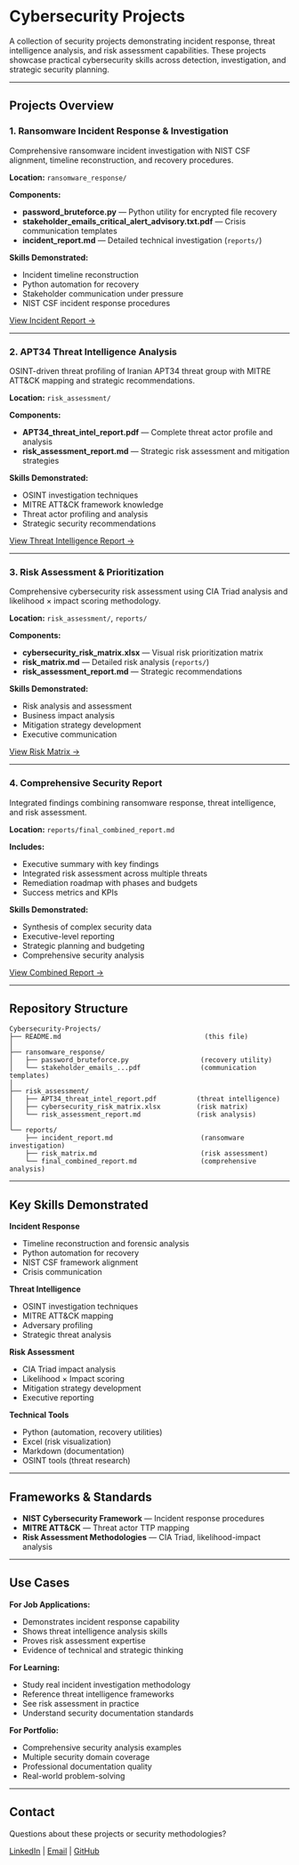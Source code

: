 # Cybersecurity Projects

A collection of security projects demonstrating incident response, threat intelligence analysis, and risk assessment capabilities. These projects showcase practical cybersecurity skills across detection, investigation, and strategic security planning.

---

## Projects Overview

### 1. Ransomware Incident Response & Investigation

Comprehensive ransomware incident investigation with NIST CSF alignment, timeline reconstruction, and recovery procedures.

**Location:** `ransomware_response/`

**Components:**
- **password_bruteforce.py** — Python utility for encrypted file recovery
- **stakeholder_emails_critical_alert_advisory.txt.pdf** — Crisis communication templates
- **incident_report.md** — Detailed technical investigation (`reports/`)

**Skills Demonstrated:**
- Incident timeline reconstruction
- Python automation for recovery
- Stakeholder communication under pressure
- NIST CSF incident response procedures

[View Incident Report →](reports/incident_report.md)

---

### 2. APT34 Threat Intelligence Analysis

OSINT-driven threat profiling of Iranian APT34 threat group with MITRE ATT&CK mapping and strategic recommendations.

**Location:** `risk_assessment/`

**Components:**
- **APT34_threat_intel_report.pdf** — Complete threat actor profile and analysis
- **risk_assessment_report.md** — Strategic risk assessment and mitigation strategies

**Skills Demonstrated:**
- OSINT investigation techniques
- MITRE ATT&CK framework knowledge
- Threat actor profiling and analysis
- Strategic security recommendations

[View Threat Intelligence Report →](risk_assessment/APT34_threat_intel_report.pdf)

---

### 3. Risk Assessment & Prioritization

Comprehensive cybersecurity risk assessment using CIA Triad analysis and likelihood × impact scoring methodology.

**Location:** `risk_assessment/`, `reports/`

**Components:**
- **cybersecurity_risk_matrix.xlsx** — Visual risk prioritization matrix
- **risk_matrix.md** — Detailed risk analysis (`reports/`)
- **risk_assessment_report.md** — Strategic recommendations

**Skills Demonstrated:**
- Risk analysis and assessment
- Business impact analysis
- Mitigation strategy development
- Executive communication

[View Risk Matrix →](reports/risk_matrix.md)

---

### 4. Comprehensive Security Report

Integrated findings combining ransomware response, threat intelligence, and risk assessment.

**Location:** `reports/final_combined_report.md`

**Includes:**
- Executive summary with key findings
- Integrated risk assessment across multiple threats
- Remediation roadmap with phases and budgets
- Success metrics and KPIs

**Skills Demonstrated:**
- Synthesis of complex security data
- Executive-level reporting
- Strategic planning and budgeting
- Comprehensive security analysis

[View Combined Report →](reports/final_combined_report.md)

---

## Repository Structure

```
Cybersecurity-Projects/
├── README.md                                    (this file)
│
├── ransomware_response/
│   ├── password_bruteforce.py                  (recovery utility)
│   └── stakeholder_emails_...pdf               (communication templates)
│
├── risk_assessment/
│   ├── APT34_threat_intel_report.pdf          (threat intelligence)
│   ├── cybersecurity_risk_matrix.xlsx         (risk matrix)
│   └── risk_assessment_report.md              (risk analysis)
│
└── reports/
    ├── incident_report.md                      (ransomware investigation)
    ├── risk_matrix.md                          (risk assessment)
    └── final_combined_report.md                (comprehensive analysis)
```

---

## Key Skills Demonstrated

**Incident Response**
- Timeline reconstruction and forensic analysis
- Python automation for recovery
- NIST CSF framework alignment
- Crisis communication

**Threat Intelligence**
- OSINT investigation techniques
- MITRE ATT&CK mapping
- Adversary profiling
- Strategic threat analysis

**Risk Assessment**
- CIA Triad impact analysis
- Likelihood × Impact scoring
- Mitigation strategy development
- Executive reporting

**Technical Tools**
- Python (automation, recovery utilities)
- Excel (risk visualization)
- Markdown (documentation)
- OSINT tools (threat research)

---

## Frameworks & Standards

- **NIST Cybersecurity Framework** — Incident response procedures
- **MITRE ATT&CK** — Threat actor TTP mapping
- **Risk Assessment Methodologies** — CIA Triad, likelihood-impact analysis

---

## Use Cases

**For Job Applications:**
- Demonstrates incident response capability
- Shows threat intelligence analysis skills
- Proves risk assessment expertise
- Evidence of technical and strategic thinking

**For Learning:**
- Study real incident investigation methodology
- Reference threat intelligence frameworks
- See risk assessment in practice
- Understand security documentation standards

**For Portfolio:**
- Comprehensive security analysis examples
- Multiple security domain coverage
- Professional documentation quality
- Real-world problem-solving

---

## Contact

Questions about these projects or security methodologies?

[LinkedIn](https://www.linkedin.com/in/carinejackson) | [Email](mailto:carinejackson48@gmail.com) | [GitHub](https://github.com/CarineJackson1)
